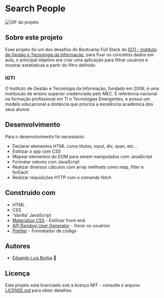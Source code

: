 # Search People

![GIF do projeto](https://github.com/DuhBorba/Search-People/blob/master/demo.gif)

## Sobre este projeto
Esse projeto foi um dos desafios do Bootcamp Full Stack do [IGTI - Instituto de Gestão e Tecnologia da Informação](https://www.igti.com.br/), 
para fixar os conceitos dados em aula, o principal objetivo era criar uma aplicação para filtrar usuários e mostrar estatísticas 
a partir do filtro definido

### IGTI
O Instituto de Gestão e Tecnologia da Informação, fundado em 2006, é uma instituição de ensino superior credenciada pelo MEC. 
É referência nacional na formação profissional em TI e Tecnologias Emergentes, e possui um modelo educacional a distância que prioriza a excelência acadêmica dos seus alunos

## Desenvolvimento

Para o desenvolvimento foi necessário:
* Declarar elementos HTML como títulos, input, div, span, etc...
* Estilizar o app com CSS
* Mapear elementos do DOM para serem manipulados com JavaScript
* Formatar valores com JavaScript
* Realizar diversos cálculos com array methods como map, filter e forEach
* Realizar requisições HTTP com o comando fetch

## Construído com

* HTML
* CSS
* 'Vanilla' JavaScript
* [Materialize CSS](https://materializecss.com/) - Estilizar front-end
* [API Random User Generator](https://randomuser.me/) - Gerar os usuários
* [Prettier](https://prettier.io/) - Formatador de código

## Autores

* [Eduardo Luis Borba](https://github.com/DuhBorba) :rocket:

## Licença

Este projeto está licenciado sob a licença MIT - consulte o arquivo [LICENSE.md](LICENSE.md) para obter detalhes
